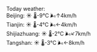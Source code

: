 Today weather:  
Beijing: ☀️   🌡️-9°C 🌬️↑4km/h  
Tianjin: ☀️   🌡️-4°C 🌬️←4km/h  
Shijiazhuang: ☀️   🌡️-2°C 🌬️↙7km/h  
Tangshan: ☀️   🌡️-3°C 🌬️←8km/h  

